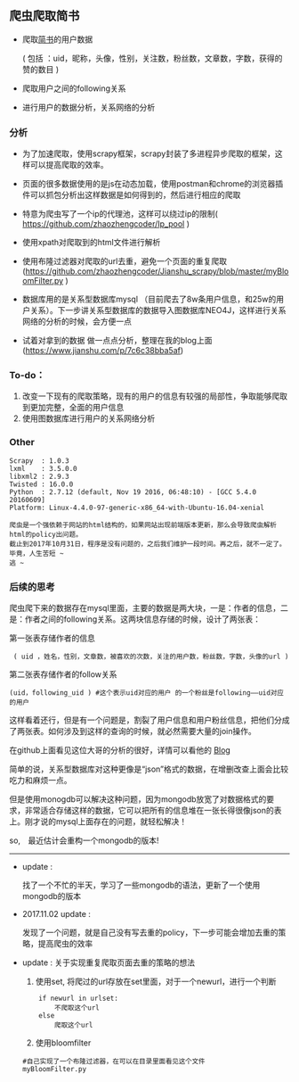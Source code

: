 ## 爬虫爬取简书

* 爬取[简书](https://www.jianshu.com/)的用户数据

   ( 包括 ：uid，昵称，头像，性别，关注数，粉丝数，文章数，字数，获得的赞的数目 )
   
* 爬取用户之间的following关系
* 进行用户的数据分析，关系网络的分析


### 分析
* 为了加速爬取，使用scrapy框架，scrapy封装了多进程异步爬取的框架，这样可以提高爬取的效率。

* 页面的很多数据使用的是js在动态加载，使用postman和chrome的浏览器插件可以抓包分析出这样数据是如何得到的，然后进行相应的爬取

* 特意为爬虫写了一个ip的代理池，这样可以绕过ip的限制( https://github.com/zhaozhengcoder/Ip_pool ) 

* 使用xpath对爬取到的html文件进行解析

* 使用布隆过滤器对爬取的url去重，避免一个页面的重复爬取(https://github.com/zhaozhengcoder/Jianshu_scrapy/blob/master/myBloomFilter.py )

* 数据库用的是关系型数据库mysql （目前爬去了8w条用户信息，和25w的用户关系）。下一步讲关系型数据库的数据导入图数据库NEO4J，这样进行关系网络的分析的时候，会方便一点

* 试着对拿到的数据 做一点点分析，整理在我的blog上面(https://www.jianshu.com/p/7c6c38bba5af)

### To-do：

1. 改变一下现有的爬取策略，现有的用户的信息有较强的局部性，争取能够爬取到更加完整，全面的用户信息
2. 使用图数据库进行用户的关系网络分析


### Other 
```
Scrapy  : 1.0.3
lxml    : 3.5.0.0
libxml2 : 2.9.3
Twisted : 16.0.0
Python  : 2.7.12 (default, Nov 19 2016, 06:48:10) - [GCC 5.4.0 20160609]
Platform: Linux-4.4.0-97-generic-x86_64-with-Ubuntu-16.04-xenial

爬虫是一个强依赖于网站的html结构的，如果网站出现前端版本更新，那么会导致爬虫解析html的policy出问题。
截止到2017年10月31日，程序是没有问题的，之后我们维护一段时间。再之后，就不一定了。毕竟，人生苦短 ~
逃 ~
```


### 后续的思考
爬虫爬下来的数据存在mysql里面，主要的数据是两大块，一是：作者的信息，二是：作者之间的following关系。这两块信息存储的时候，设计了两张表：

第一张表存储作者的信息
```
 ( uid ，姓名，性别，文章数，被喜欢的次数，关注的用户数，粉丝数，字数，头像的url )
```
第二张表存储作者的follow关系
```
(uid，following_uid ) #这个表示uid对应的用户 的一个粉丝是following——uid对应的用户
```

这样看着还行，但是有一个问题是，割裂了用户信息和用户粉丝信息，把他们分成了两张表。如何涉及到这样的查询的时候，就必然需要大量的join操作。

在github上面看见这位大哥的分析的很好，详情可以看他的 [Blog](https://github.com/StevenSLXie/Tutorials-for-Web-Developers/blob/master/MongoDB%20%E6%9E%81%E7%AE%80%E5%AE%9E%E8%B7%B5%E5%85%A5%E9%97%A8.md )

简单的说，关系型数据库对这种更像是“json”格式的数据，在增删改查上面会比较吃力和麻烦一点。

但是使用monogdb可以解决这种问题，因为mongodb放宽了对数据格式的要求，非常适合存储这样的数据，它可以把所有的信息堆在一张长得很像json的表上。刚才说的mysql上面存在的问题，就轻松解决！

so,　最近估计会重构一个mongodb的版本!


***


* update :

    找了一个不忙的半天，学习了一些mongodb的语法，更新了一个使用mongodb的版本

* 2017.11.02  update :

    发现了一个问题，就是自己没有写去重的policy，下一步可能会增加去重的策略，提高爬虫的效率


* update :
    关于实现重复爬取页面去重的策略的想法

    1. 使用set, 将爬过的url存放在set里面，对于一个newurl，进行一个判断　
    ```
        if newurl in urlset:
            不爬取这个url
        else 
            爬取这个url
    ```
    2. 使用bloomfilter
    ```
    #自己实现了一个布隆过滤器，在可以在目录里面看见这个文件
    myBloomFilter.py
    ```

